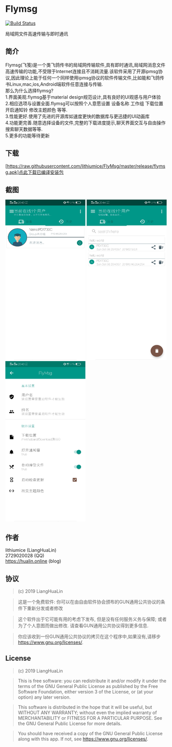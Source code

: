# Flymsg
[![Build Status](https://travis-ci.org/lithiumice/FlyMsg.svg?branch=master)](https://travis-ci.org/lithiumice/FlyMsg)

局域网文件高速传输与即时通讯


## 简介
Flymsg(飞笺)是一个类飞鸽传书的局域网传输软件,具有即时通讯,局域网消息文件高速传输的功能,不受限于Internet连接且不消耗流量.该软件采用了开源ipmsg协议,因此理论上能于任何一个同样使用ipmsg协议的软件传输文件,比如能和飞鸽传书Linux,mac,ios,Android端软件任意连接与传输. \
那么为什么选择flymsg? \
1.界面美观.flymsg基于material design规范设计,具有良好的UI观感与用户体验 \
2.相应选项与设置全面.flymsg可以按照个人意愿设置 设备名称 工作组 下载位置  开启通知铃 修改主题颜色 等等. \
3.性能更好.使用了先进的开源库如速度更快的数据库与更迅捷的UI动画库 \
4.功能更完善.随意选择设备的文件,完整的下载进度提示,聊天界面交互与自由操作搜索聊天数据等等. \
5.更多的功能等待更新

## 下载
[https://raw.githubusercontent.com/lithiumice/FlyMsg/master/release/flymsg.apk]点此下载已编译安装包 

## 截图
<img src="./screenshot/main.jpg" width="250" height="500">
<img src="./screenshot/his.jpg" width="250" height="500">
<img src="./screenshot/setting.jpg" width="250" height="500">

## 作者
lithiumice (LiangHuaLin) \
2729020028 (QQ) \
https://hualin.online (blog)

## 协议

>(c) 2019 LiangHuaLin

>这是一个免费软件: 你可以在由自由软件协会颁布的GUN通用公共协议的条件下重新分发或者修改

>这个软件出于它可能有用的考虑下发布, 但是没有任何服务义务与保障; 或者为了个人意图而做出修改. 请查看GUN通用公共协议得到更多信息.

>你应该收到一份GUN通用公共协议的拷贝在这个程序中,如果没有,请移步 <https://www.gnu.org/licenses/>.

## License

>(c) 2019 LiangHuaLin

>This is free software: you can redistribute it and/or modify it under the terms of the GNU General Public License as published by the Free Software Foundation, either version 3 of the License, or (at your option) any later version.

>This software is distributed in the hope that it will be useful, but WITHOUT ANY WARRANTY; without even the implied warranty of MERCHANTABILITY or FITNESS FOR A PARTICULAR PURPOSE. See the GNU General Public License for more details.

>You should have received a copy of the GNU General Public License along with this app. If not, see <https://www.gnu.org/licenses/>.
